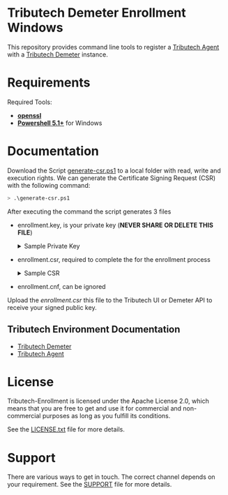Tributech Demeter Enrollment Windows
==============================

This repository provides command line tools to register a [Tributech Agent](https://docs.tributech.io/tributech_agent/overview) with a [Tributech Demeter](https://docs.tributech.io/tributech_node/overview) instance.

Requirements
==============================
Required Tools:
- **[openssl](https://github.com/openssl/openssl)**
- **[Powershell 5.1+](https://learn.microsoft.com/en-us/powershell/scripting/install/installing-powershell-on-windows?view=powershell-5.1)** for Windows

Documentation
==============================
Download the Script [generate-csr.ps1](https://github.com/tributech-solutions/tributech-enrollment/Windows/generate-csr.ps1) to a local folder with read, write and execution rights. We can generate the Certificate Signing Request (CSR) with the following command:

```bash
> .\generate-csr.ps1
```

After executing the command the script generates 3 files

- enrollment.key, is your private key (**NEVER SHARE OR DELETE THIS FILE**)
    <details>
        <summary>Sample Private Key</summary>

        -----BEGIN PRIVATE KEY-----
        MIIEvQIBADANBgkqhkiG9w0BAQEFAASCBKcwggSjAgEAAoIBAQCRg0F36hme8roA
        kkFNLZIbegEd149vSeRgUAukOo5Z/vfWLFFCE4LAYnolxj4rEEaVrI+93oeLHzV/
        F9ITTOCN5Uw89C/otafUfEU0hp4mBBTtVWzX+H20fABKX6ORFUPjPCeX+63bNTpO
        BvHuekwqaJ0wIhxccSMQbh38xd3aDTIGlIr+gcntkF3KVuLcwzmvjvtsabfhyD+F
        dCLjWFghetYVMvtQxOIbvf48qpWU0JvjiCF7BskBS5r6BI/OSowyYdpGjNHbNl8N
        ssvNtx5isqm3+DlLY15BWROGNx/G2jt3YCrSoEr8VMrnHNo3C/+/w2IDcVqJH0Vb
        vyZupceTAgMBAAECggEAAPk+WmWMF1arbO6Nlk0cQafO0xrKoGV/rC9M7KPhqPN+
        SAYS4xzLTqs6Av+xEcuxlTXK3mvbP1CNpJSNuMhWZkym9m9x1J5GibLtKZ1O+JUl
        aLMeH9HPUYJU5CqApytbwWz5HNi3wJQ6GCSOwNg7ozsA9j38L5goMmdyNutCAT/7
        w+uP7ftRiQ0eWOJ1+sbg45XXrn0WCa5FNdv8yLfd1qI6UWjHPMuxaJWSWxIQsnQV
        pCpWDvTF+6jZQ/MAgrsNIH+nBvB/hu98DaHKsMIN6WeNrUaeST1aBBDauK88XEBq
        IW659odzfOMXCgnTgoKk/dP85jsdMPkTLpnnomCKBQKBgQDMaAUmwkniovSsCRV/
        2i3TFOmHTKal1P99FT3e7N8uP1dA/KnzeIyLrUriWM8pvjx/dwheCP8fY1aA51W6
        yo25BA/9yGPTAwhZZFtRFbmtImMpxgls3eWRcch+heGJjUn9zjaddGUENMnK6Ej0
        62tOiJXzO9QFTwDyvKtDljiD/wKBgQC2Pb+kuGy6agtC1Fdb3Zg5FpIIN9Vx7j8L
        VrNon2XdZ4Ak7LGFB0HZ6xqybflUxFDq8jRSTs7G2Lp5D1DcwptWzPPaZVVibCsc
        Ee8U0Kiw6Q0wpZLQA3MkbiT+WyQ6kwR8zSZm+r4KKGjj5c1yFrP09A0wxLAPaUBi
        ksRZxxpsbQKBgDfLeQSAaiyb8I95F05D3thMUAZnjOGdR3P8NVxBahY0ofuSPE3C
        LRL/ZX5tYXbyf48HjdglOoZ11inve342RgMnsbnDVkRGAqRr+WUjugAhb9H6RZ5a
        34wY8/JdVxf14imOfWfzWpOQWTiyuR9pl2vjapLvVMtyKj8X8uPLAHg/AoGBAJLo
        B/ri6FMFdPp0bc+SPEmY1jNlvtxOr+eWBp4KEHWAH56kZx3TkdP3X9gCKwGYF5qt
        kFvhR3Kn9vnrzMWI4uv/33toQIJMrBu+oTnoUnP6CjXy4vxoK4NsfsnD8tp89Rsd
        zR0qd9N8a8F62Dhl8L8/lPqBM2PY9pv/r+SnSbepAoGAceOJSoqJek/IJDuD/HhA
        QG+erZaGjYF7U9yoaOF6M+ZYlGkRe06WFdetpb2hVIdaBXZkfugvHMAIQFOQQg7M
        cMBi+7QlTCBpK3vPRg4aGdlFcuEoaf9tDVg0NUL1TkW9q1iGTvL5orWmNUOo//Sb
        mNjS/+zMIpjZY2TqFQQk3A4=
        -----END PRIVATE KEY-----
    </details>
- enrollment.csr, required to complete the for the enrollment process
    <details>
        <summary>Sample CSR</summary>

        -----BEGIN CERTIFICATE REQUEST-----
        MIIC7zCCAdcCAQAwZjELMAkGA1UEBhMCQVQxFjAUBgNVBAgMDVVwcGVyIEF1c3Ry
        aWExDTALBgNVBAcMBExpbnoxDzANBgNVBAoMBmN1c3RvbTEfMB0GA1UEAwwWZW5y
        b2xsbWVudC1jZXJ0LWN1c3RvbTCCASIwDQYJKoZIhvcNAQEBBQADggEPADCCAQoC
        ggEBAJGDQXfqGZ7yugCSQU0tkht6AR3Xj29J5GBQC6Q6jln+99YsUUITgsBieiXG
        PisQRpWsj73eh4sfNX8X0hNM4I3lTDz0L+i1p9R8RTSGniYEFO1VbNf4fbR8AEpf
        o5EVQ+M8J5f7rds1Ok4G8e56TCponTAiHFxxIxBuHfzF3doNMgaUiv6Bye2QXcpW
        4tzDOa+O+2xpt+HIP4V0IuNYWCF61hUy+1DE4hu9/jyqlZTQm+OIIXsGyQFLmvoE
        j85KjDJh2kaM0ds2Xw2yy823HmKyqbf4OUtjXkFZE4Y3H8baO3dgKtKgSvxUyucc
        2jcL/7/DYgNxWokfRVu/Jm6lx5MCAwEAAaBEMEIGCSqGSIb3DQEJDjE1MDMwDwYD
        VR0TAQH/BAUwAwIBADALBgNVHQ8EBAMCBaAwEwYDVR0lBAwwCgYIKwYBBQUHAwIw
        DQYJKoZIhvcNAQELBQADggEBAB/aKV6175ILzRLJ7pB+ITfMdKwHD/p34KseGoYh
        jOdrX9X6jewucgrjOm+2oG4ioDv+hVTikYokfInPeTRK5REiQq8COxPbp0HMvxQt
        lXRyMD2OaJkHEgDn/y1PJhxN4arHeGAdRlaKvFhALdVw/6XnL8RYyuxZEHeQJ/89
        cSQ+hGy6ewV11CGKTE9jA4Gt/jzJCLzUBqMqT8yU+BJdxnB5naHhpZqlx9Ks26Gd
        zBBTiRw7GEcqxxeJ/AibDRWG02QYWcCgzIuDDGI+HWQ2iGxv339Qb+3keM094Cdr
        Nt03ru8v3nnnczOMtyyvl6maMpr9+PLAMUMQnuRTzxcQH3w=
        -----END CERTIFICATE REQUEST-----
    </details>
- enrollment.cnf, can be ignored

Upload the _enrollment.csr_ this file to the Tributech UI or Demeter API to receive your signed public key.

Tributech Environment Documentation
-----------
* [Tributech Demeter](https://docs.tributech.io/tributech_node/overview)
* [Tributech Agent](https://docs.tributech.io/tributech_agent/overview)
 
License
==============================
Tributech-Enrollment is licensed under the Apache License 2.0, which means that
you are free to get and use it for commercial and non-commercial
purposes as long as you fulfill its conditions.

See the [LICENSE.txt](Linux/LICENSE-2.0.txt) file for more details.

Support
==============================
There are various ways to get in touch. The correct channel depends on
your requirement. See the [SUPPORT](SUPPORT.md) file for more details.
